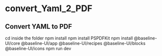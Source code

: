 # convert_Yaml_2_PDF
Convert YAML to PDF
--------------------
cd inside the folder
npm install
npm install PSPDFKit
npm install @baseline-UI/core @baseline-UI/app @baseline-UI/recipes @baseline-UI/blocks @baseline-UI/icons
npm run dev
